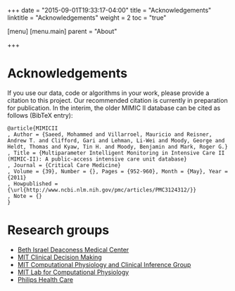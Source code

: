 +++
date = "2015-09-01T19:33:17-04:00"
title = "Acknowledgements"
linktitle = "Acknowledgements"
weight = 2
toc = "true"

[menu]
  [menu.main]
    parent = "About"

+++

# Acknowledgements

If you use our data, code or algorithms in your work, please provide a citation to this project. Our recommended citation is currently in preparation for publication. In the interim, the older MIMIC II database can be cited as follows (BibTeX entry):

``` 
@article{MIMICII
, Author = {Saeed, Mohammed and Villarroel, Mauricio and Reisner, Andrew T. and Clifford, Gari and Lehman, Li-Wei and Moody, George and Heldt, Thomas and Kyaw, Tin H. and Moody, Benjamin and Mark, Roger G.}
, Title = {Multiparameter Intelligent Monitoring in Intensive Care II (MIMIC-II): A public-access intensive care unit database}
, Journal = {Critical Care Medicine}
, Volume = {39}, Number = {}, Pages = {952-960}, Month = {May}, Year = {2011}
, Howpublished = {\url{http://www.ncbi.nlm.nih.gov/pmc/articles/PMC3124312/}}
, Note = {}
}
```

# Research groups

- [Beth Israel Deaconess Medical Center](http://www.bidmc.org/)
- [MIT Clinical Decision Making](http://groups.csail.mit.edu/medg/)
- [MIT Computational Physiology and Clinical Inference Group](http://www.rle.mit.edu/cpci/)
- [MIT Lab for Computational Physiology](http://lcp.mit.edu/)
- [Philips Health Care](http://www.healthcare.philips.com/main/index.wpd)

<!-- Add details of funders here -->




